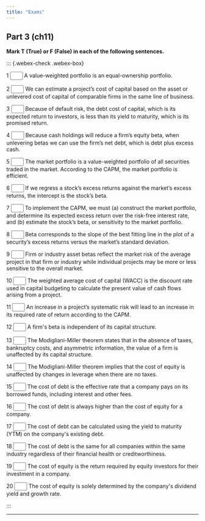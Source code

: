 ```yaml
---
title: "Exams"
---
```



## Part 3 (ch11)

**Mark T (True) or F (False) in each of the following sentences.**

::: {.webex-check .webex-box}


1 <input class='webex-solveme nospaces ignorecase' size='1' data-answer='["F"]'/> A value-weighted portfolio is an equal-ownership portfolio. 

2 <input class='webex-solveme nospaces ignorecase' size='1' data-answer='["T"]'/> We can estimate a project’s cost of capital based on the asset or unlevered cost of capital of comparable firms in the same line of business. 

3 <input class='webex-solveme nospaces ignorecase' size='1' data-answer='["T"]'/> Because of default risk, the debt cost of capital, which is its expected return to investors, is less than its yield to maturity, which is its promised return. 

4 <input class='webex-solveme nospaces ignorecase' size='1' data-answer='["F"]'/> Because cash holdings will reduce a firm’s equity beta, when unlevering betas we can use the firm’s net debt, which is debt plus excess cash. 

5 <input class='webex-solveme nospaces ignorecase' size='1' data-answer='["T"]'/> The market portfolio is a value-weighted portfolio of all securities traded in the market. According to the CAPM, the market portfolio is efficient. 

6 <input class='webex-solveme nospaces ignorecase' size='1' data-answer='["F"]'/> If we regress a stock’s excess returns against the market’s excess returns, the intercept is the stock’s beta. 

7 <input class='webex-solveme nospaces ignorecase' size='1' data-answer='["T"]'/> To implement the CAPM, we must (a) construct the market portfolio, and determine its expected excess return over the risk-free interest rate, and (b) estimate the stock’s beta, or sensitivity to the market portfolio. 

8 <input class='webex-solveme nospaces ignorecase' size='1' data-answer='["F"]'/> Beta corresponds to the slope of the best fitting line in the plot of a security’s excess returns versus the market’s standard deviation. 

9 <input class='webex-solveme nospaces ignorecase' size='1' data-answer='["T"]'/> Firm or industry asset betas reflect the market risk of the average project in that firm or industry while individual projects may be more or less sensitive to the overall market. 

10 <input class='webex-solveme nospaces ignorecase' size='1' data-answer='["T"]'/> The weighted average cost of capital (WACC) is the discount rate used in capital budgeting to calculate the present value of cash flows arising from a project. 

11 <input class='webex-solveme nospaces ignorecase' size='1' data-answer='["T"]'/> An increase in a project’s systematic risk will lead to an increase in its required rate of return according to the CAPM. 

12 <input class='webex-solveme nospaces ignorecase' size='1' data-answer='["F"]'/> A firm's beta is independent of its capital structure. 

13 <input class='webex-solveme nospaces ignorecase' size='1' data-answer='["T"]'/> The Modigliani-Miller theorem states that in the absence of taxes, bankruptcy costs, and asymmetric information, the value of a firm is unaffected by its capital structure. 

14 <input class='webex-solveme nospaces ignorecase' size='1' data-answer='["T"]'/> The Modigliani-Miller theorem implies that the cost of equity is unaffected by changes in leverage when there are no taxes. 

15 <input class='webex-solveme nospaces ignorecase' size='1' data-answer='["T"]'/> The cost of debt is the effective rate that a company pays on its borrowed funds, including interest and other fees. 

16 <input class='webex-solveme nospaces ignorecase' size='1' data-answer='["F"]'/> The cost of debt is always higher than the cost of equity for a company. 

17 <input class='webex-solveme nospaces ignorecase' size='1' data-answer='["T"]'/> The cost of debt can be calculated using the yield to maturity (YTM) on the company's existing debt. 

18 <input class='webex-solveme nospaces ignorecase' size='1' data-answer='["F"]'/> The cost of debt is the same for all companies within the same industry regardless of their financial health or creditworthiness. 

19 <input class='webex-solveme nospaces ignorecase' size='1' data-answer='["T"]'/> The cost of equity is the return required by equity investors for their investment in a company. 

20 <input class='webex-solveme nospaces ignorecase' size='1' data-answer='["F"]'/> The cost of equity is solely determined by the company's dividend yield and growth rate. 


:::


___

<script src="https://giscus.app/client.js"
        data-repo="henriquecastror/EF_permanent"
        data-repo-id="R_kgDOLMIejg"
        data-category="General"
        data-category-id="DIC_kwDOLMIejs4Cc1yS"
        data-mapping="number"
        data-term="7"
        data-reactions-enabled="1"
        data-emit-metadata="0"
        data-input-position="bottom"
        data-theme="light"
        data-lang="en"
        crossorigin="anonymous"
        async>
</script>


